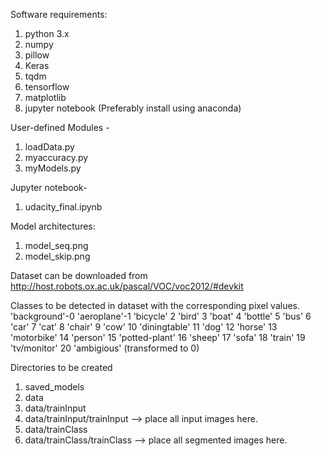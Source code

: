 Software requirements:
1. python 3.x
2. numpy
3. pillow
4. Keras
5. tqdm
6. tensorflow
7. matplotlib
8. jupyter notebook
(Preferably install using anaconda)

User-defined Modules -
1. loadData.py
2. myaccuracy.py
3. myModels.py

Jupyter notebook-
1. udacity_final.ipynb

Model architectures:
1. model_seq.png
2. model_skip.png




Dataset can be downloaded from  http://host.robots.ox.ac.uk/pascal/VOC/voc2012/#devkit

Classes to be detected in dataset with the corresponding pixel values.
'background'-0
'aeroplane'-1
'bicycle' 2 
'bird' 3
'boat' 4
'bottle' 5
'bus' 6
'car' 7
'cat' 8
'chair' 9
'cow' 10
'diningtable' 11
'dog' 12 
'horse' 13
'motorbike' 14
'person' 15
'potted-plant' 16
'sheep' 17
'sofa' 18
'train' 19
'tv/monitor' 20
'ambigious' (transformed to 0)


Directories to be created
1. saved_models
2. data
3. data/trainInput
4. data/trainInput/trainInput --> place all input images here.
5. data/trainClass
6. data/trainClass/trainClass --> place all segmented images here.
